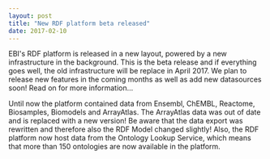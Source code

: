 ```yaml
---
layout: post
title: "New RDF platform beta released"
date: 2017-02-10
---
```

EBI's RDF platform is released in a new layout, powered by a new infrastructure in the background. This is the beta release and if everything goes well, the old infrastructure will be replace in April 2017. We plan to release new features in the coming months as well as add new datasources soon! Read on for more information...

Until now the platform contained data from Ensembl, ChEMBL, Reactome, Biosamples, Biomodels and ArrayAtlas. The ArrayAtlas data was out of date and is replaced with a new version! Be aware that the data export was rewritten and therefore also the RDF Model changed slightly! Also, the RDF platform now host data from the Ontology Lookup Service, which means that more than 150 ontologies are now available in the platform.
